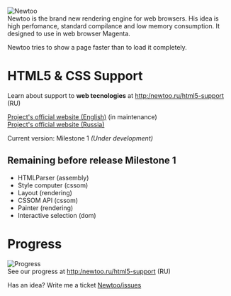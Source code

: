 ![Newtoo](http://newtoo.ru/resources/github/banner.png?u=2)  
Newtoo is the brand new rendering engine for web browsers. His idea is high perfomance, standard compilance and low memory consumption. It designed to use in web browser Magenta.
  
Newtoo tries to show a page faster than to load it completely.  

# HTML5 & CSS Support   

Learn about support to **web tecnologies** at <http:/newtoo.ru/html5-support> (RU)

[Project's official website (English)](http://newtoo.ru/en-us/ "Newtoo website EN-US") (in maintenance)  
[Project's official website (Russia)](http://newtoo.ru/ "Newtoo website RU")

Current version: Milestone 1 *(Under development)*

## Remaining before release Milestone 1
* HTMLParser (assembly)
* Style computer (cssom)
* Layout (rendering)
* CSSOM API (cssom)
* Painter (rendering)
* Interactive selection (dom)

# Progress
![Progress](http://newtoo.ru/resources/github/progress.png?u=3)  
See our progress at <http:/newtoo.ru/html5-support> (RU)

Has an idea? Write me a ticket [Newtoo/issues](https://github.com/FlightBlaze/Newtoo/issues)
